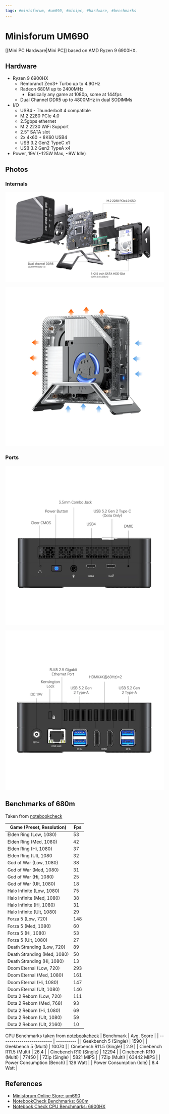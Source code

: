 ```yaml
---
tags: #minisforum, #um690, #minipc, #hardware, #benchmarks
---
```

# Minisforum UM690

[[Mini PC Hardware|Mini PC]] based on AMD Ryzen 9 6900HX.

## Hardware

* Ryzen 9 6900HX
  * Rembrandt Zen3+ Turbo up to 4.9GHz
  * Radeon 680M up to 2400MHz
    * Basically any game at 1080p, some at 144fps
  * Dual Channel DDR5 up to 4800MHz in dual SODIMMs
* I/O
  * USB4 - Thunderbolt 4 compatible
  * M.2 2280 PCIe 4.0
  * 2.5gbps ethernet
  * M.2 2230 WiFi Support
  * 2.5" SATA slot
  * 2x 4k60 + 8K60 USB4
  * USB 3.2 Gen2 TypeC x1
  * USB 3.2 Gen2 TypeA x4
* Power, 19V (~125W Max, ~9W Idle)

## Photos

### Internals

![exploded diagram of um690](pics/2022-11-08-13-39-21.png)

![heatsink of um690](pics/2022-11-08-13-41-15.png)

### Ports

![um690 front ports](2022-11-08-13-43-03.png)

![um690 back ports](2022-11-08-13-44-17.png)

## Benchmarks of 680m

Taken from [notebookcheck][notebookcheck-680m-benchmarks]

| Game (Preset, Resolution)    | Fps |
| ---------------------------- | --- |
| Elden Ring  (Low, 1080)      | 53  |
| Elden Ring  (Med, 1080)      | 42  |
| Elden Ring  (Hi, 1080)       | 37  |
| Elden Ring  (Ult, 1080       | 32  |
| God of War  (Low, 1080)      | 38  |
| God of War  (Med, 1080)      | 31  |
| God of War  (Hi, 1080)       | 25  |
| God of War  (Ult, 1080)      | 18  |
| Halo Infinite  (Low, 1080)   | 75  |
| Halo Infinite  (Med, 1080)   | 38  |
| Halo Infinite  (Hi, 1080)    | 31  |
| Halo Infinite  (Ult, 1080)   | 29  |
| Forza 5  (Low, 720)          | 148 |
| Forza 5  (Med, 1080)         | 60  |
| Forza 5  (Hi, 1080)          | 53  |
| Forza 5  (Ult, 1080)         | 27  |
| Death Stranding  (Low, 720)  | 89  |
| Death Stranding  (Med, 1080) | 50  |
| Death Stranding  (Hi, 1080)  | 13  |
| Doom Eternal  (Low, 720)     | 293 |
| Doom Eternal  (Med, 1080)    | 161 |
| Doom Eternal  (Hi, 1080)     | 147 |
| Doom Eternal  (Ult, 1080)    | 146 |
| Dota 2 Reborn  (Low, 720)    | 111 |
| Dota 2 Reborn  (Med, 768)    | 93  |
| Dota 2 Reborn  (Hi, 1080)    | 69  |
| Dota 2 Reborn  (Ult, 1080)   | 59  |
| Dota 2 Reborn  (Ult, 2160)   | 10  |

CPU Benchmarks taken from [notebookcheck][notebookcheck-benchmarks-6900hx]
| Benchmark                 | Avg. Score |
| ------------------------- | ---------- |
| Geekbench 5 (Single)      | 1590       |
| Geekbench 5 (Multi)       | 10070      |
| Cinebench R11.5 (Single)  | 2.9        |
| Cinebench R11.5 (Multi)   | 26.4       |
| Cinebench R10 (Single)    | 12294      |
| Cinebench R110 (Multi)    | 77450      |
| 7Zip (Single)             | 5821 MIPS  |
| 7Zip (Multi)              | 63442 MIPS |
| Power Consumption (Bench) | 129 Watt   |
| Power Consumption (Idle)  | 8.4 Watt   |

## References

* [Minisforum Online Store: um690][minisforum-store-um690]
* [NotebookCheck Benchmarks: 680m][notebookcheck-680m-benchmarks]
* [Notebook Check CPU Benchmarks: 6900HX][notebookcheck-benchmarks-6900hx]

<!-- Hidden references -->
[minisforum-store-um690]: https://store.minisforum.com/collections/amd-®-ryzen-®/products/minisforum-um590?variant=43399608729845 "Minisforum Online Store: um690"
[notebookcheck-680m-benchmarks]: https://www.notebookcheck.net/AMD-Radeon-680M-GPU-Benchmarks-and-Specs.589860.0.html "NotebookCheck Benchmarks: 680m"
[notebookcheck-benchmarks-6900hx]: https://www.notebookcheck.net/AMD-Ryzen-9-6900HX-Processor-Benchmarks-and-Specs.589858.0.html "Notebook Check CPU Benchmarks: 6900HX"